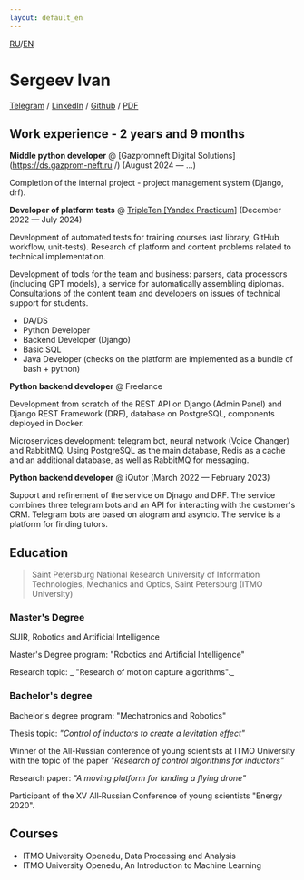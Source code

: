 ```yaml
---
layout: default_en
---
```


[RU](./default_ru.html)/[EN](./default_en.html)

# Sergeev Ivan


[Telegram](https://t.me/Sergeevid) / [LinkedIn](https://www.linkedin.com/in/ivan-sergeev-b0b659254/) / [Github](https://github.com/seroburomalinoviy) / [PDF](./CV.pdf)


## Work experience - 2 years and 9 months

**Middle python developer** @ [Gazpromneft Digital Solutions](https://ds.gazprom-neft.ru /) (August 2024 — ...)

Completion of the internal project - project management system (Django, drf).



**Developer of platform tests** @ [TripleTen \[Yandex Practicum\]](https://tripleten.com ) (December 2022 — July 2024)

Development of automated tests for training courses (ast library, GitHub workflow, unit-tests).
Research of platform and content problems related to technical implementation.

Development of tools for the team and business: parsers, data processors (including GPT models), a service for automatically assembling diplomas.
Consultations of the content team and developers on issues of technical support for students.

- DA/DS
- Python Developer
- Backend Developer (Django)
- Basic SQL
- Java Developer (checks on the platform are implemented as a bundle of bash + python)

**Python backend developer** @ Freelance

Development from scratch of the REST API on Django (Admin Panel) and Django REST Framework (DRF), database on PostgreSQL, components deployed in Docker.

Microservices development: telegram bot, neural network (Voice Changer) and RabbitMQ. Using PostgreSQL as the main database, Redis as a cache and an additional database, as well as RabbitMQ for messaging.

**Python backend developer** @ iQutor (March 2022 — February 2023)

Support and refinement of the service on Djnago and DRF. The service combines three telegram bots and an API for interacting with the customer's CRM. Telegram bots are based on aiogram and asyncio. The service is a platform for finding tutors.
## Education

>Saint Petersburg National Research University of Information Technologies, Mechanics and Optics, Saint Petersburg (ITMO University)

### Master's Degree

SUIR, Robotics and Artificial Intelligence

Master's Degree program: "Robotics and Artificial Intelligence"

Research topic: _ "Research of motion capture algorithms"._

### Bachelor's degree

Bachelor's degree program: "Mechatronics and Robotics" 

Thesis topic: _"Control of inductors to create a levitation effect"_

Winner of the All-Russian conference of young scientists at ITMO University with the topic of the paper _"Research of control algorithms for inductors"_

Research paper: _"A moving platform for landing a flying drone"_

Participant of the XV All‐Russian Conference of young scientists "Energy 2020".

## Courses

- ITMO University
Openedu, Data Processing and Analysis
- ITMO University
Openedu, An Introduction to Machine Learning